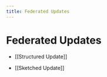 ```yaml
---
title: Federated Updates
---
```


# Federated Updates
- [[Structured Update]] 

- [[Sketched Update]]








